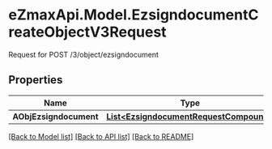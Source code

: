 # eZmaxApi.Model.EzsigndocumentCreateObjectV3Request
Request for POST /3/object/ezsigndocument

## Properties

Name | Type | Description | Notes
------------ | ------------- | ------------- | -------------
**AObjEzsigndocument** | [**List&lt;EzsigndocumentRequestCompound&gt;**](EzsigndocumentRequest.md) |  | 

[[Back to Model list]](../README.md#documentation-for-models) [[Back to API list]](../README.md#documentation-for-api-endpoints) [[Back to README]](../README.md)

